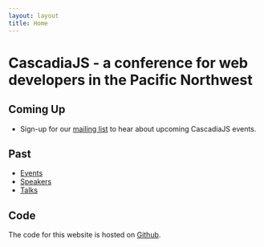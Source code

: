 ```yaml
---
layout: layout
title: Home
---
```

# CascadiaJS - a conference for web developers in the Pacific Northwest

## Coming Up

* Sign-up for our [mailing list](http://eepurl.com/dPmCkT) to hear about upcoming CascadiaJS events.

## Past

* [Events](/events)
* [Speakers](/speakers)
* [Talks](/talks)

## Code

The code for this website is hosted on <a href="https://github.com/cascadiajs/cascadiajs">Github</a>.
